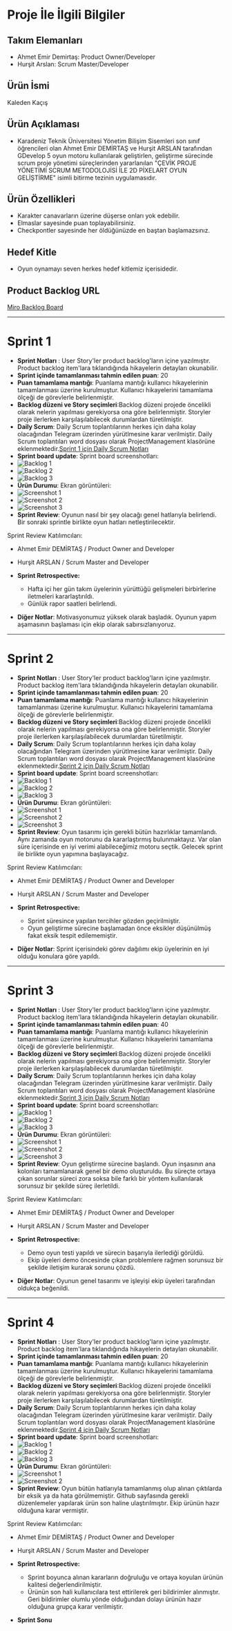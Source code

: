 # Proje İle İlgili Bilgiler

## Takım Elemanları

- Ahmet Emir Demirtaş: Product Owner/Developer
- Hurşit Arslan: Scrum Master/Developer

## Ürün İsmi
Kaleden Kaçış

## Ürün Açıklaması
 - Karadeniz Teknik Üniversitesi Yönetim Bilişim Sisemleri son sınıf öğrencileri olan Ahmet Emir DEMİRTAŞ ve Hurşit ARSLAN tarafından GDevelop 5 oyun motoru kullanılarak geliştirlen, geliştirme sürecinde scrum proje yönetimi süreçlerinden yararlanılan "ÇEVİK PROJE YÖNETİMİ SCRUM METODOLOJİSİ İLE 2D PİXELART OYUN GELİŞTİRME" isimli bitirme tezinin uygulamasıdır.

## Ürün Özellikleri

- Karakter canavarların üzerine düşerse onları yok edebilir.
- Elmaslar sayesinde puan toplayabilirsiniz.
- Checkpontler sayesinde her öldüğünüzde en baştan başlamazsınız.

## Hedef Kitle

- Oyun oynamayı seven herkes hedef kitlemiz içerisidedir.

## Product Backlog URL

[Miro Backlog Board](https://miro.com/app/board/uXjVP23sXUU=/)

---

# Sprint 1

- **Sprint Notları** : User Story'ler product backlog'ların içine yazılmıştır. Product backlog item'lara tıklandığında hikayelerin detayları okunabilir.
- **Sprint içinde tamamlanması tahmin edilen puan**: 20 
- **Puan tamamlama mantığı**: Puanlama mantığı kullanıcı hikayelerinin tamamlanması üzerine kurulmuştur. Kullanıcı hikayelerini tamamlama ölçeği de görevlerle belirlenmiştir.
- **Backlog düzeni ve Story seçimleri**:Backlog düzeni projede öncelikli olarak nelerin yapılması gerekiyorsa ona göre belirlenmiştir. Storyler proje ilerlerken karşılaşılabilecek durumlardan türetilmiştir.
- **Daily Scrum**: Daily Scrum toplantılarının herkes için daha kolay olacağından Telegram üzerinden yürütlmesine karar verilmiştir. Daily Scrum toplantıları word dosyası olarak ProjectManagement klasörüne eklenmektedir.[Sprint 1 için Daily Scrum Notları](https://github.com/Bitirme-Tezi-Kaleden-Kacis/Kaleden-Kacis-Raporlar-ve-Belgeler/blob/main/ProjectManagement/Sprint1Documents/DailyScrumMeetingNotesSprint1.docx)
-  **Sprint board update**: Sprint board screenshotları: 
-  ![Backlog 1](https://github.com/Bitirme-Tezi-Kaleden-Kacis/Kaleden-Kacis-Raporlar-ve-Belgeler/blob/main/ProjectManagement/Sprint1Documents/1.png)
-  ![Backlog 2](https://github.com/Bitirme-Tezi-Kaleden-Kacis/Kaleden-Kacis-Raporlar-ve-Belgeler/blob/main/ProjectManagement/Sprint1Documents/2.png)
-  ![Backlog 3](https://github.com/Bitirme-Tezi-Kaleden-Kacis/Kaleden-Kacis-Raporlar-ve-Belgeler/blob/main/ProjectManagement/Sprint1Documents/3.png)
-  **Ürün Durumu**: Ekran görüntüleri:
-  ![Screenshot 1](https://github.com/Bitirme-Tezi-Kaleden-Kacis/Kaleden-Kacis-Raporlar-ve-Belgeler/blob/main/ProjectManagement/Sprint1Documents/Sprint1ss1.png)
-  ![Screenshot 2](https://github.com/Bitirme-Tezi-Kaleden-Kacis/Kaleden-Kacis-Raporlar-ve-Belgeler/blob/main/ProjectManagement/Sprint1Documents/Sprint1ss2.png)
-  ![Screenshot 3](https://github.com/Bitirme-Tezi-Kaleden-Kacis/Kaleden-Kacis-Raporlar-ve-Belgeler/blob/main/ProjectManagement/Sprint1Documents/Sprint1ss3%20.png)
- **Sprint Review**: 
Oyunun nasıl bir şey olacağı genel hatlarıyla belirlendi. Bir sonraki sprintle birlikte oyun hatları netleştirilecektir.

Sprint Review Katılımcıları:
- Ahmet Emir DEMİRTAŞ / Product Owner and Developer
- Hurşit ARSLAN / Scrum Master and Developer


- **Sprint Retrospective:**
  - Hafta içi her gün takım üyelerinin yürüttüğü gelişmeleri birbirlerine iletmeleri kararlaştırıldı.
  - Günlük rapor saatleri belirlendi.
   
 
- **Diğer Notlar**: 
Motivasyonumuz yüksek olarak başladık. Oyunun yapım aşamasının başlaması için ekip olarak sabırsızlanıyoruz.
---

# Sprint 2

- **Sprint Notları** : User Story'ler product backlog'ların içine yazılmıştır. Product backlog item'lara tıklandığında hikayelerin detayları okunabilir.
- **Sprint içinde tamamlanması tahmin edilen puan**: 20 
- **Puan tamamlama mantığı**: Puanlama mantığı kullanıcı hikayelerinin tamamlanması üzerine kurulmuştur. Kullanıcı hikayelerini tamamlama ölçeği de görevlerle belirlenmiştir.
- **Backlog düzeni ve Story seçimleri**:Backlog düzeni projede öncelikli olarak nelerin yapılması gerekiyorsa ona göre belirlenmiştir. Storyler proje ilerlerken karşılaşılabilecek durumlardan türetilmiştir.
- **Daily Scrum**: Daily Scrum toplantılarının herkes için daha kolay olacağından Telegram üzerinden yürütlmesine karar verilmiştir. Daily Scrum toplantıları word dosyası olarak ProjectManagement klasörüne eklenmektedir.[Sprint 2 için Daily Scrum Notları](https://github.com/Bitirme-Tezi-Kaleden-Kacis/Kaleden-Kacis-Raporlar-ve-Belgeler/blob/main/ProjectManagement/Sprint2Documents/DailyScrumMeetingNotesSprint2.docx)
-  **Sprint board update**: Sprint board screenshotları: 
-  ![Backlog 1](https://github.com/Bitirme-Tezi-Kaleden-Kacis/Kaleden-Kacis-Raporlar-ve-Belgeler/blob/main/ProjectManagement/Sprint2Documents/1.png)
-  ![Backlog 2](https://github.com/Bitirme-Tezi-Kaleden-Kacis/Kaleden-Kacis-Raporlar-ve-Belgeler/blob/main/ProjectManagement/Sprint2Documents/2.png)
-  ![Backlog 3](https://github.com/Bitirme-Tezi-Kaleden-Kacis/Kaleden-Kacis-Raporlar-ve-Belgeler/blob/main/ProjectManagement/Sprint2Documents/3.png)
-  **Ürün Durumu**: Ekran görüntüleri:
-  ![Screenshot 1](https://github.com/Bitirme-Tezi-Kaleden-Kacis/Kaleden-Kacis-Raporlar-ve-Belgeler/blob/main/ProjectManagement/Sprint2Documents/Sprint2ss1.png)
-  ![Screenshot 2](https://github.com/Bitirme-Tezi-Kaleden-Kacis/Kaleden-Kacis-Raporlar-ve-Belgeler/blob/main/ProjectManagement/Sprint2Documents/Sprint2ss2.png)
-  ![Screenshot 3](https://github.com/Bitirme-Tezi-Kaleden-Kacis/Kaleden-Kacis-Raporlar-ve-Belgeler/blob/main/ProjectManagement/Sprint2Documents/Sprit2ss3%20.png)
- **Sprint Review**:
Oyun tasarımı için gerekli bütün hazırlıklar tamamlandı. Aynı zamanda oyun motorunu da kararlaştırmış bulunmaktayız. Var olan süre içerisinde en iyi verimi alabileceğimiz motoru seçtik. Gelecek sprint ile birlikte oyun yapımına başlayacağız.

Sprint Review Katılımcıları:
- Ahmet Emir DEMİRTAŞ / Product Owner and Developer
- Hurşit ARSLAN / Scrum Master and Developer

- **Sprint Retrospective:**
  - Sprint süresince yapılan tercihler gözden geçirilmiştir.
  - Oyun geliştirme sürecine başlamadan önce eksikler düşünülmüş fakat eksik tespit edilememiştir.
 
- **Diğer Notlar**: 
Sprint içerisindeki görev dağılımı ekip üyelerinin en iyi olduğu konulara göre yapıldı.
---

# Sprint 3

- **Sprint Notları** : User Story'ler product backlog'ların içine yazılmıştır. Product backlog item'lara tıklandığında hikayelerin detayları okunabilir.
- **Sprint içinde tamamlanması tahmin edilen puan**: 40 
- **Puan tamamlama mantığı**: Puanlama mantığı kullanıcı hikayelerinin tamamlanması üzerine kurulmuştur. Kullanıcı hikayelerini tamamlama ölçeği de görevlerle belirlenmiştir.
- **Backlog düzeni ve Story seçimleri**:Backlog düzeni projede öncelikli olarak nelerin yapılması gerekiyorsa ona göre belirlenmiştir. Storyler proje ilerlerken karşılaşılabilecek durumlardan türetilmiştir.
- **Daily Scrum**: Daily Scrum toplantılarının herkes için daha kolay olacağından Telegram üzerinden yürütlmesine karar verilmiştir. Daily Scrum toplantıları word dosyası olarak ProjectManagement klasörüne eklenmektedir.[Sprint 3 için Daily Scrum Notları](https://github.com/Bitirme-Tezi-Kaleden-Kacis/Kaleden-Kacis-Raporlar-ve-Belgeler/blob/main/ProjectManagement/Sprint3Documents/DailyScrumMeetingNotesSprint3.docx)
-  **Sprint board update**: Sprint board screenshotları: 
-  ![Backlog 1](https://github.com/Bitirme-Tezi-Kaleden-Kacis/Kaleden-Kacis-Raporlar-ve-Belgeler/blob/main/ProjectManagement/Sprint3Documents/1.png)
-  ![Backlog 2](https://github.com/Bitirme-Tezi-Kaleden-Kacis/Kaleden-Kacis-Raporlar-ve-Belgeler/blob/main/ProjectManagement/Sprint3Documents/2.png)
-  ![Backlog 3](https://github.com/Bitirme-Tezi-Kaleden-Kacis/Kaleden-Kacis-Raporlar-ve-Belgeler/blob/main/ProjectManagement/Sprint3Documents/3.png)
-  **Ürün Durumu**: Ekran görüntüleri:
-  ![Screenshot 1](https://github.com/Bitirme-Tezi-Kaleden-Kacis/Kaleden-Kacis-Raporlar-ve-Belgeler/blob/main/ProjectManagement/Sprint3Documents/sprint3ss1.png)
-  ![Screenshot 2](https://github.com/Bitirme-Tezi-Kaleden-Kacis/Kaleden-Kacis-Raporlar-ve-Belgeler/blob/main/ProjectManagement/Sprint3Documents/Sprint3ss2%20.png)
-  ![Screenshot 3](https://github.com/Bitirme-Tezi-Kaleden-Kacis/Kaleden-Kacis-Raporlar-ve-Belgeler/blob/main/ProjectManagement/Sprint3Documents/sprint3ss3.png)
- **Sprint Review**:
Oyun geliştirme sürecine başlandı. Oyun inşasının ana kolonları tamamlanarak genel bir demo oluşturuldu. Bu süreçte ortaya çıkan sorunlar süreci zora soksa bile farklı bir yöntem kullanılarak sorunsuz bir şekilde süreç ilerletildi.

Sprint Review Katılımcıları:
- Ahmet Emir DEMİRTAŞ / Product Owner and Developer
- Hurşit ARSLAN / Scrum Master and Developer


- **Sprint Retrospective:**
  - Demo oyun testi yapıldı ve sürecin başarıyla ilerlediği görüldü.
  - Ekip üyeleri demo öncesinde çıkan problemlere rağmen sorunsuz bir şekilde iletişim kurarak sorunu çözdü.
 
- **Diğer Notlar**: 
Oyunun genel tasarımı ve işleyişi ekip üyeleri tarafından oldukça beğenildi.
---

# Sprint 4

- **Sprint Notları** : User Story'ler product backlog'ların içine yazılmıştır. Product backlog item'lara tıklandığında hikayelerin detayları okunabilir.
- **Sprint içinde tamamlanması tahmin edilen puan**: 20 
- **Puan tamamlama mantığı**: Puanlama mantığı kullanıcı hikayelerinin tamamlanması üzerine kurulmuştur. Kullanıcı hikayelerini tamamlama ölçeği de görevlerle belirlenmiştir.
- **Backlog düzeni ve Story seçimleri**:Backlog düzeni projede öncelikli olarak nelerin yapılması gerekiyorsa ona göre belirlenmiştir. Storyler proje ilerlerken karşılaşılabilecek durumlardan türetilmiştir.
- **Daily Scrum**: Daily Scrum toplantılarının herkes için daha kolay olacağından Telegram üzerinden yürütlmesine karar verilmiştir. Daily Scrum toplantıları word dosyası olarak ProjectManagement klasörüne eklenmektedir.[Sprint 4 için Daily Scrum Notları](https://github.com/Bitirme-Tezi-Kaleden-Kacis/Kaleden-Kacis-Raporlar-ve-Belgeler/blob/main/ProjectManagement/Sprint4Documents/DailyScrumMeetingNotesSprint4.docx)
-  **Sprint board update**: Sprint board screenshotları: 
-  ![Backlog 1](https://github.com/Bitirme-Tezi-Kaleden-Kacis/Kaleden-Kacis-Raporlar-ve-Belgeler/blob/main/ProjectManagement/Sprint4Documents/1.png)
-  ![Backlog 2](https://github.com/Bitirme-Tezi-Kaleden-Kacis/Kaleden-Kacis-Raporlar-ve-Belgeler/blob/main/ProjectManagement/Sprint4Documents/2.png)
-  ![Backlog 3](https://github.com/Bitirme-Tezi-Kaleden-Kacis/Kaleden-Kacis-Raporlar-ve-Belgeler/blob/main/ProjectManagement/Sprint4Documents/3.png)
-  **Ürün Durumu**: Ekran görüntüleri:
-  ![Screenshot 1](https://github.com/Bitirme-Tezi-Kaleden-Kacis/Kaleden-Kacis-Raporlar-ve-Belgeler/blob/main/ProjectManagement/Sprint4Documents/Sprint4ss1.png)
-  ![Screenshot 2](https://github.com/Bitirme-Tezi-Kaleden-Kacis/Kaleden-Kacis-Raporlar-ve-Belgeler/blob/main/ProjectManagement/Sprint4Documents/Sprint4ss2.png)
- **Sprint Review**: 
Oyun bütün hatlarıyla tamamlanmış olup alınan çıktılarda bir eksik ya da hata görülmemiştir. Github sayfasında gerekli düzenlemeler yapılarak ürün son haline ulaştırılmıştır. Ekip ürünün hazır olduğuna karar vermiştir.

Sprint Review Katılımcıları:
- Ahmet Emir DEMİRTAŞ / Product Owner and Developer
- Hurşit ARSLAN / Scrum Master and Developer

- **Sprint Retrospective:**
  - Sprint boyunca alınan kararların doğruluğu ve ortaya koyulan ürünün kalitesi değerlendirilmiştir.
  - Ürünün son hali kullanıcılara test ettirilerek geri bildirimler alınmıştır. Geri bildirimler olumlu yönde olduğundan dolayı ürünün hazır olduğuna grupça karar verilmiştir.
 
- **Sprint Sonu** 



